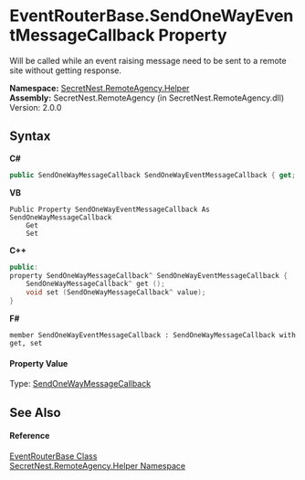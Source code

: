 # EventRouterBase.SendOneWayEventMessageCallback Property 
 

Will be called while an event raising message need to be sent to a remote site without getting response.

**Namespace:**&nbsp;<a href="N_SecretNest_RemoteAgency_Helper">SecretNest.RemoteAgency.Helper</a><br />**Assembly:**&nbsp;SecretNest.RemoteAgency (in SecretNest.RemoteAgency.dll) Version: 2.0.0

## Syntax

**C#**<br />
``` C#
public SendOneWayMessageCallback SendOneWayEventMessageCallback { get; set; }
```

**VB**<br />
``` VB
Public Property SendOneWayEventMessageCallback As SendOneWayMessageCallback
	Get
	Set
```

**C++**<br />
``` C++
public:
property SendOneWayMessageCallback^ SendOneWayEventMessageCallback {
	SendOneWayMessageCallback^ get ();
	void set (SendOneWayMessageCallback^ value);
}
```

**F#**<br />
``` F#
member SendOneWayEventMessageCallback : SendOneWayMessageCallback with get, set

```


#### Property Value
Type: <a href="T_SecretNest_RemoteAgency_SendOneWayMessageCallback">SendOneWayMessageCallback</a>

## See Also


#### Reference
<a href="T_SecretNest_RemoteAgency_Helper_EventRouterBase">EventRouterBase Class</a><br /><a href="N_SecretNest_RemoteAgency_Helper">SecretNest.RemoteAgency.Helper Namespace</a><br />